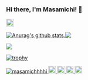 ### Hi there, I'm Masamichi! 👋

<a href="https://twitter.com/PFC_masamichhhi">
  <img align="left" alt="Anurag Hazra | Twitter" width="21px" src="https://raw.githubusercontent.com/anuraghazra/anuraghazra/master/assets/twitter.svg" />
</a>

<br />
<br />

<a href="https://github.com/masamichhhhi/github-readme-stats">
  <img align="center" src="https://github-readme-stats.vercel.app/api?username=masamichhhhi&show_icons=true&include_all_commits=true&theme=material-palenight" alt="Anurag's github stats" />
</a>
<a href="https://github.com/masamichhhhi/github-readme-stats">
  <!-- Change the `github-readme-stats.anuraghazra1.vercel.app` to `github-readme-stats.vercel.app`  -->
  <img align="center" src="https://github-readme-stats.vercel.app/api/top-langs/?username=masamichhhhi&layout=compact&theme=material-palenight" />
</a>
<br/>


![](https://github-profile-summary-cards.vercel.app/api/cards/profile-details?username=masamichhhhi&theme=monokai)  


[![trophy](https://github-profile-trophy.vercel.app/?username=masamichhhhi&theme=onedark&row=1)](https://github.com/ryo-ma/github-profile-trophy)



<p align="left"> 
  <a href="https://github.com/masamichhhhi/masamichhhhi/">
    <img src="https://komarev.com/ghpvc/?username=masamichhhhi" alt="masamichhhhi" />
  </a>
  <a href="http://twitter.com/PFC_masamichhhi">
    <img height="20" src="https://img.shields.io/twitter/follow/PFC_masamichhhi?label=Twitter&logo=twitter&style=flat" />
  </a>
  <a href="https://github.com/masamichhhhi">
    <img height="20" src="https://img.shields.io/github/followers/masamichhhhi?label=follow&logo=github&style=flat" />
  </a>
  <a href="http://qiita.com/masamichhhhi">
    <img height="20" src="https://qiita-badge.apiapi.app/s/masamichhhhi/posts.svg" />
  </a>
  <//qiita.com/masamichhhhi">
    <img height="20" src="https://qiita-badge.apiapi.app/s/masamichhhhi/contributions.svg" />
  </a>
</p>
